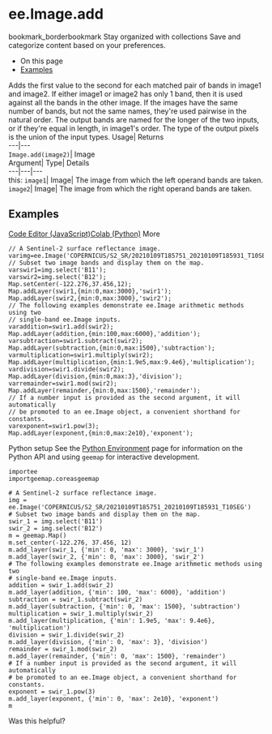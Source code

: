  
#  ee.Image.add 
bookmark_borderbookmark Stay organized with collections  Save and categorize content based on your preferences.
  * On this page
  * [Examples](https://developers.google.com/earth-engine/apidocs/ee-image-add#examples)


Adds the first value to the second for each matched pair of bands in image1 and image2. If either image1 or image2 has only 1 band, then it is used against all the bands in the other image. If the images have the same number of bands, but not the same names, they're used pairwise in the natural order. The output bands are named for the longer of the two inputs, or if they're equal in length, in image1's order. The type of the output pixels is the union of the input types. 
Usage| Returns  
---|---  
`Image.add(image2)`| Image  
Argument| Type| Details  
---|---|---  
this: `image1`| Image| The image from which the left operand bands are taken.  
`image2`| Image| The image from which the right operand bands are taken.  
## Examples
[Code Editor (JavaScript)](https://developers.google.com/earth-engine/apidocs/ee-image-add#code-editor-javascript-sample)[Colab (Python)](https://developers.google.com/earth-engine/apidocs/ee-image-add#colab-python-sample) More
```
// A Sentinel-2 surface reflectance image.
varimg=ee.Image('COPERNICUS/S2_SR/20210109T185751_20210109T185931_T10SEG');
// Subset two image bands and display them on the map.
varswir1=img.select('B11');
varswir2=img.select('B12');
Map.setCenter(-122.276,37.456,12);
Map.addLayer(swir1,{min:0,max:3000},'swir1');
Map.addLayer(swir2,{min:0,max:3000},'swir2');
// The following examples demonstrate ee.Image arithmetic methods using two
// single-band ee.Image inputs.
varaddition=swir1.add(swir2);
Map.addLayer(addition,{min:100,max:6000},'addition');
varsubtraction=swir1.subtract(swir2);
Map.addLayer(subtraction,{min:0,max:1500},'subtraction');
varmultiplication=swir1.multiply(swir2);
Map.addLayer(multiplication,{min:1.9e5,max:9.4e6},'multiplication');
vardivision=swir1.divide(swir2);
Map.addLayer(division,{min:0,max:3},'division');
varremainder=swir1.mod(swir2);
Map.addLayer(remainder,{min:0,max:1500},'remainder');
// If a number input is provided as the second argument, it will automatically
// be promoted to an ee.Image object, a convenient shorthand for constants.
varexponent=swir1.pow(3);
Map.addLayer(exponent,{min:0,max:2e10},'exponent');
```
Python setup
See the [ Python Environment](https://developers.google.com/earth-engine/guides/python_install) page for information on the Python API and using `geemap` for interactive development.
```
importee
importgeemap.coreasgeemap
```
```
# A Sentinel-2 surface reflectance image.
img = ee.Image('COPERNICUS/S2_SR/20210109T185751_20210109T185931_T10SEG')
# Subset two image bands and display them on the map.
swir_1 = img.select('B11')
swir_2 = img.select('B12')
m = geemap.Map()
m.set_center(-122.276, 37.456, 12)
m.add_layer(swir_1, {'min': 0, 'max': 3000}, 'swir_1')
m.add_layer(swir_2, {'min': 0, 'max': 3000}, 'swir_2')
# The following examples demonstrate ee.Image arithmetic methods using two
# single-band ee.Image inputs.
addition = swir_1.add(swir_2)
m.add_layer(addition, {'min': 100, 'max': 6000}, 'addition')
subtraction = swir_1.subtract(swir_2)
m.add_layer(subtraction, {'min': 0, 'max': 1500}, 'subtraction')
multiplication = swir_1.multiply(swir_2)
m.add_layer(multiplication, {'min': 1.9e5, 'max': 9.4e6}, 'multiplication')
division = swir_1.divide(swir_2)
m.add_layer(division, {'min': 0, 'max': 3}, 'division')
remainder = swir_1.mod(swir_2)
m.add_layer(remainder, {'min': 0, 'max': 1500}, 'remainder')
# If a number input is provided as the second argument, it will automatically
# be promoted to an ee.Image object, a convenient shorthand for constants.
exponent = swir_1.pow(3)
m.add_layer(exponent, {'min': 0, 'max': 2e10}, 'exponent')
m
```

Was this helpful?
